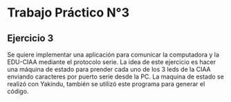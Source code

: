 Trabajo Práctico N°3
====================
Ejercicio 3
-----------

Se quiere implementar una aplicación para comunicar la computadora y la EDU-CIAA mediante el protocolo serie. La idea de este ejercicio es hacer una máquina de estado para prender cada uno de los 3 leds de la CIAA enviando caracteres por puerto serie desde la PC. La maquina de estado se realizó con Yakindu, también se utilizó este programa para generar el código.



